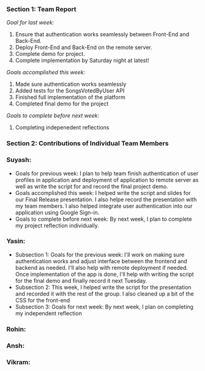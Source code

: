 ### Section 1: Team Report
*Goal for last week:*  
 1. Ensure that authentication works seamlessly between Front-End and Back-End.
 2. Deploy Front-End and Back-End on the remote server.
 3. Complete demo for project.
 4. Complete implementation by Saturday night at latest!
  
*Goals accomplished this week:* 
1. Made sure authentication works seamlessly
2. Added tests for the SongsVotedByUser API
3. Finished full implementation of the platform
4. Completed final demo for the project
  
*Goals to complete before next week:* 
1. Completing indepenedent reflections

### Section 2: Contributions of Individual Team Members

### Suyash:
* Goals for previous week: I plan to help team finish authentication of user profiles in application and deployment of application to remote server as well as write the script for and record the final project demo.
* Goals accomplished this week: I helped write the script and slides for our Final Release presentation. I also helpe record the presentation with my team members. I also helped integrate user authentication into our application using Google Sign-in.
* Goals to complete before next week: By next week, I plan to complete my project reflection individually.

### Yasin:
* Subsection 1: Goals for the previous week: I'll work on making sure authentication works and adjust interface between the frontend and backend as needed. I'll also help with remote deployment if needed. Once implementation of the app is done, I'll help with writing the script for the final demo and finally record it next Tuesday.
* Subsection 2: This week, I helped write the script for the presentation and recorded it with the rest of the group. I also cleaned up a bit of the CSS for the front-end
* Subsection 3: Goals for next week: By next week, I plan on completing my independent reflection

### Rohin: 

### Ansh:

### Vikram:
